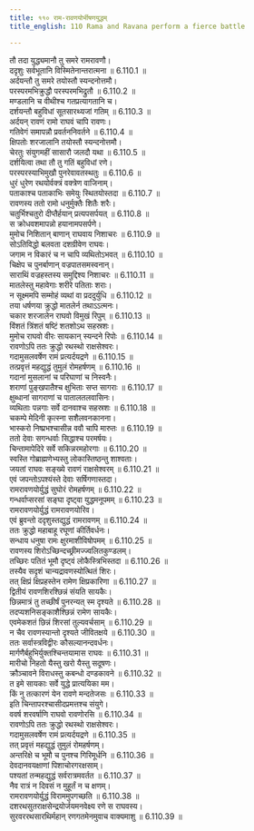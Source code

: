 ```yaml
---
title: ११० राम-रावणयोर्भीषणयुद्धम्
title_english: 110 Rama and Ravana perform a fierce battle

---
```



तौ तदा युद्ध्यमानौ तु समरे रामरावणौ।  
ददृशुः सर्वभूतानि विस्मितेनान्तरात्मना ॥ 6.110.1 ॥   
अर्दयन्तौ तु समरे तयोस्तौ स्यन्दनोत्तमौ।  
परस्परमभिक्रुद्धौ परस्परमभिद्रुतौ ॥ 6.110.2 ॥   
मण्डलानि च वीथीश्च गतप्रत्यागतानि च।  
दर्शयन्तौ बहुविधां सूतसारथ्यजां गतिम् ॥ 6.110.3 ॥   
अर्दयन् रावणं रामो राघवं चापि रावणः।  
गतिवेगं समापन्नौ प्रवर्तननिवर्तने ॥ 6.110.4 ॥   
क्षिपतोः शरजालानि तयोस्तौ स्यन्दनोत्तमौ।  
चेरतुः संयुगमहीं सासारौ जलदौ यथा ॥ 6.110.5 ॥   
दर्शयित्वा तथा तौ तु गतिं बहुविधां रणे।  
परस्परस्याभिमुखौ पुनरेवावतस्थतुः ॥ 6.110.6 ॥   
धुरं धुरेण रथयोर्वक्त्रं वक्त्रेण वाजिनाम्।  
पताकाश्च पताकाभिः समेयुः स्थितयोस्तदा ॥ 6.110.7 ॥   
रावणस्य ततो रामो धनुर्मुक्तैः शितैः शरैः।  
चतुर्भिश्चतुरो दीप्तैर्हयान् प्रत्यपसर्पयत् ॥ 6.110.8 ॥   
स क्रोधवशमापन्नो हयानामपसर्पणे।  
मुमोच निशितान् बाणान् राघवाय निशाचरः ॥ 6.110.9 ॥   
सोऽतिविद्धो बलवता दशग्रीवेण राघवः।  
जगाम न विकारं च न चापि व्यथितोऽभवत् ॥ 6.110.10 ॥   
चिक्षेप च पुनर्बाणान् वज्रपातसमस्वनान्।  
साराथिं वज्रहस्तस्य समुद्दिश्य निशाचरः ॥ 6.110.11 ॥   
मातलेस्तु महावेगाः शरीरे पतिताः शराः।  
न सूक्ष्ममपि सम्मोहं व्यथां वा प्रददुर्युधि ॥ 6.110.12 ॥   
तया धर्षणया क्रुद्धो मातलेर्न तथाऽऽत्मनः।  
चकार शरजालेन राघवो विमुखं रिपुम् ॥ 6.110.13 ॥   
विंशतं त्रिंशतं षष्टिं शतशोऽथ सहस्रशः।  
मुमोच राघवो वीरः सायकान् स्यन्दने रिपोः ॥ 6.110.14 ॥   
रावणोऽपि ततः क्रुद्धो रथस्थो राक्षसेश्वरः।  
गदामुसलवर्षेण रामं प्रत्यर्दयद्रणे ॥ 6.110.15 ॥   
तत्प्रवृत्तं महद्युद्धं तुमुलं रोमहर्षणम् ॥ 6.110.16 ॥   
गदानां मुसलानां च परिघाणां च निस्वनैः।  
शराणां पुङ्खपातैश्च क्षुभिताः सप्त सागराः ॥ 6.110.17 ॥   
क्षुब्धानां सागराणां च पातालतलवासिनः।  
व्यथिताः पन्नगाः सर्वे दानवाश्च सहस्रशः ॥ 6.110.18 ॥   
चकम्पे मेदिनी कृत्स्ना सशैलवनकानना।  
भास्करो निष्प्रभश्चासीन्न ववौ चापि मारुतः ॥ 6.110.19 ॥   
ततो देवाः सगन्धर्वाः सिद्धाश्च परमर्षयः।  
चिन्तामापेदिरे सर्वे सकिन्नरमहोरगाः ॥ 6.110.20 ॥   
स्वस्ति गोब्राह्मणेभ्यस्तु लोकास्तिष्ठन्तु शाश्वताः।  
जयतां राघवः सङ्ख्ये रावणं राक्षसेश्वरम् ॥ 6.110.21 ॥   
एवं जपन्तोऽपश्यंस्ते देवाः सर्षिगणास्तदा।  
रामरावणयोर्युद्धं सुघोरं रोमहर्षणम् ॥ 6.110.22 ॥   
गन्धर्वाप्सरसां सङ्घा दृष्ट्वा युद्धमनूपमम् ॥ 6.110.23 ॥   
रामरावणयोर्युद्धं रामरावणयोरिव।  
एवं ब्रुवन्तो ददृशुस्तद्युद्धं रामरावणम् ॥ 6.110.24 ॥   
ततः क्रुद्धो महाबाहू रघूणां कीर्तिवर्धनः।  
सन्धाय धनुषा रामः क्षुरमाशीविषोपमम् ॥ 6.110.25 ॥   
रावणस्य शिरोऽच्छिन्दच्छ्रीमज्ज्वलितकुण्डलम्।  
तच्छिरः पतितं भूमौ दृष्ट्वं लोकैस्त्रिभिस्तदा ॥ 6.110.26 ॥   
तस्यैव सदृशं चान्यद्रावणस्योत्थितं शिरः।  
तत् क्षिप्रं क्षिप्रहस्तेन रामेण क्षिप्रकारिणा ॥ 6.110.27 ॥   
द्वितीयं रावणशिरश्छिन्नं संयति सायकैः।  
छिन्नमात्रं तु तच्छीर्षं पुनरन्यत् स्म दृश्यते ॥ 6.110.28 ॥   
तदप्यशनिसङ्काशैश्छिन्नं रामेण सायकैः।  
एवमेकशतं छिन्नं शिरसां तुल्यवर्चसाम् ॥ 6.110.29 ॥   
न चैव रावणस्यान्तो दृश्यते जीवितक्षये ॥ 6.110.30 ॥   
ततः सर्वास्त्रविद्वीरः कौसल्यानन्दवर्धनः।  
मार्गणैर्बहुभिर्युक्तश्चिन्तयामास राघवः ॥ 6.110.31 ॥   
मारीचो निहतो यैस्तु खरो यैस्तु सदूषणः।  
क्रौञ्चावने विराधस्तु कबन्धो दण्डकावने ॥ 6.110.32 ॥   
त इमे सायकाः सर्वे युद्धे प्रात्ययिका मम।  
किं नु तत्कारणं येन रावणे मन्दतेजसः ॥ 6.110.33 ॥   
इति चिन्तापरश्चासीदप्रमत्तश्च संयुगे।  
ववर्ष शरवर्षाणि राघवो रावणोरसि ॥ 6.110.34 ॥   
रावणोऽपि ततः क्रुद्धो रथस्थो राक्षसेश्वरः।  
गदामुसलवर्षेण रामं प्रत्यर्दयद्रणे ॥ 6.110.35 ॥   
तत् प्रवृत्तं महद्युद्धं तुमुलं रोमहर्षणम्।  
अन्तरिक्षे च भूमौ च पुनश्च गिरिमूर्धनि ॥ 6.110.36 ॥   
देवदानवयक्षाणां पिशाचोरगरक्षसाम्।  
पश्यतां तन्महद्युद्धं सर्वरात्रमवर्तत ॥ 6.110.37 ॥   
नैव रात्रं न दिवसं न मुहूर्तं न च क्षणम्।  
रामरावणयोर्युद्धं विराममुपगच्छति ॥ 6.110.38 ॥   
दशरथसुतराक्षसेन्द्रयोर्जयमनवेक्ष्य रणे स राघवस्य।  
सुरवररथसारथिर्महान् रणगतमेनमुवाच वाक्यमाशु ॥ 6.110.39 ॥   